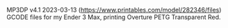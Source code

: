MP3DP v4.1 2023-03-13 (https://www.printables.com/model/282346/files) GCODE files for my Ender 3 Max, printing Overture PETG Transparent Red.
